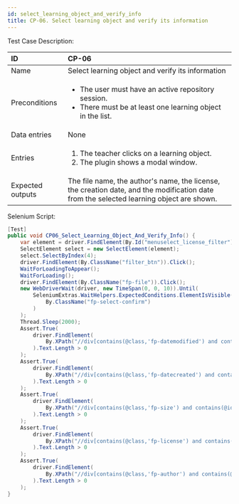 ```yaml
---
id: select_learning_object_and_verify_info
title: CP-06. Select learning object and verify its information
---
```


Test Case Description:

| ID               | CP-06                                                                                                                                   |
|:-----------------|:----------------------------------------------------------------------------------------------------------------------------------------|
| Name             | Select learning object and verify its information                                                                                       |
| Preconditions    | <ul><li>The user must have an active repository session.</li><li>There must be at least one learning object in the list.</li></ul>      |
| Data entries     | None                                                                                                                                    |
| Entries          | <ol><li>The teacher clicks on a learning object.</li><li>The plugin shows a modal window.</li></ol>                                     |
| Expected outputs | The file name, the author's name, the license, the creation date, and the modification date from the selected learning object are shown.|

Selenium Script:
```cs
[Test]
public void CP06_Select_Learning_Object_And_Verify_Info() {
    var element = driver.FindElement(By.Id("menuselect_license_filter"));
    SelectElement select = new SelectElement(element);
    select.SelectByIndex(4);
    driver.FindElement(By.ClassName("filter_btn")).Click();
    WaitForLoadingToAppear();
    WaitForLoading();
    driver.FindElement(By.ClassName("fp-file")).Click();
    new WebDriverWait(driver, new TimeSpan(0, 0, 10)).Until(
        SeleniumExtras.WaitHelpers.ExpectedConditions.ElementIsVisible(
            By.ClassName("fp-select-confirm")
        )
    );
    Thread.Sleep(2000);
    Assert.True(
        driver.FindElement(
            By.XPath("//div[contains(@class,'fp-datemodified') and contains(@id,'yui')]/span[contains(@class,'fp-value')]")
        ).Text.Length > 0
    );
    Assert.True(
        driver.FindElement(
            By.XPath("//div[contains(@class,'fp-datecreated') and contains(@id,'yui')]/span[contains(@class,'fp-value')]")
        ).Text.Length > 0
    );
    Assert.True(
        driver.FindElement(
            By.XPath("//div[contains(@class,'fp-size') and contains(@id,'yui')]/span[contains(@class,'fp-value')]")
        ).Text.Length > 0
    );
    Assert.True(
        driver.FindElement(
            By.XPath("//div[contains(@class,'fp-license') and contains(@id,'yui')]/span[contains(@class,'fp-value')]")
        ).Text.Length > 0
    );
    Assert.True(
        driver.FindElement(
            By.XPath("//div[contains(@class,'fp-author') and contains(@id,'yui')]/span[contains(@class,'fp-value')]")
        ).Text.Length > 0
    );
}
```